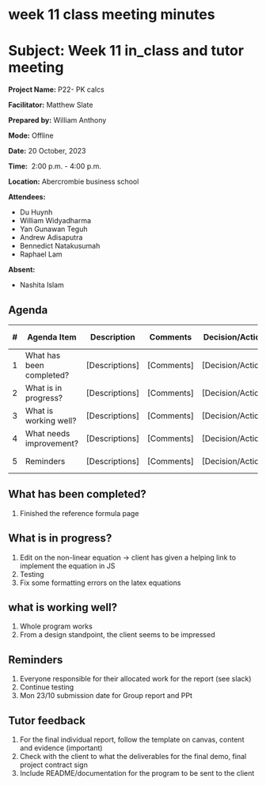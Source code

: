 # week 11 class meeting minutes

# **Subject: Week 11 in_class and tutor meeting**

**Project Name:** P22- PK calcs

**Facilitator:** Matthew Slate

**Prepared by:** William Anthony

**Mode:** Offline

**Date:** 20 October, 2023

**Time:**  2:00 p.m. - 4:00 p.m.

**Location:** Abercrombie business school

**Attendees:** 
- Du Huynh
- William Widyadharma
- Yan Gunawan Teguh
- Andrew Adisaputra
- Bennedict Natakusumah
- Raphael Lam

**Absent:**

- Nashita Islam

## **Agenda**

| # | Agenda Item | Description | Comments | Decision/Action | Who? | Items for Escalation |
| --- | --- | --- | --- | --- | --- | --- |
| 1 | What has been completed? | [Descriptions] | [Comments] | [Decision/Action] | [Who?] | [Items for Escalation] |
| 2 | What is in progress? | [Descriptions] | [Comments] | [Decision/Action] | [Who?] | [Items for Escalation] |
| 3 | What is working well? | [Descriptions] | [Comments] | [Decision/Action] | [Who?] | [Items for Escalation] |
| 4 | What needs improvement? | [Descriptions] | [Comments] | [Decision/Action] | [Who?] | [Items for Escalation] |
| 5 | Reminders | [Descriptions] | [Comments] | [Decision/Action] | [Who?] | [Items for Escalation] |

## What has been completed?

1. Finished the reference formula page

## What is in progress?
1. Edit on the non-linear equation -> client has given a helping link to implement the equation in JS
2. Testing
3. Fix some formatting errors on the latex equations


## what is working well?

1. Whole program works 
2. From a design standpoint, the client seems to be impressed

## Reminders

1. Everyone responsible for their allocated work for the report (see slack)
2. Continue testing
3. Mon 23/10 submission date for Group report and PPt

## Tutor feedback

1. For the final individual report, follow the template on canvas, content and evidence (important)
2. Check with the client to what the deliverables for the final demo, final project contract sign
3. Include README/documentation for the program to be sent to the client
